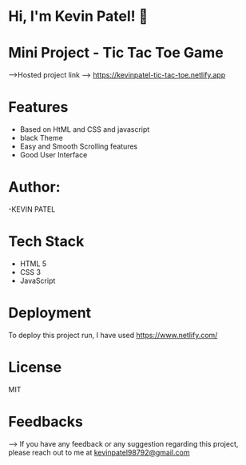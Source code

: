 # Hi, I'm Kevin Patel! 👋
# Mini Project - Tic Tac Toe Game

-->Hosted project link --> https://kevinpatel-tic-tac-toe.netlify.app

# Features
- Based on HtML and CSS and javascript
- black Theme
- Easy and Smooth Scrolling features
- Good User Interface

# Author:
-KEVIN PATEL

# Tech Stack
- HTML 5
- CSS 3
- JavaScript

# Deployment
To deploy this project run, I have used https://www.netlify.com/

# License
MIT

# Feedbacks
--> If you have any feedback or any suggestion regarding this project, please reach out to me at kevinpatel98792@gmail.com


